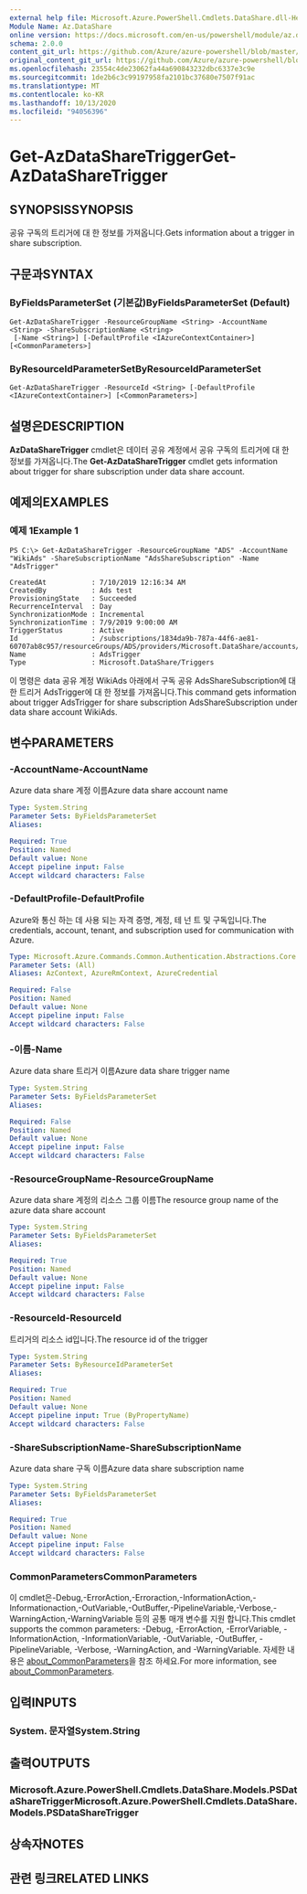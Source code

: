 ```yaml
---
external help file: Microsoft.Azure.PowerShell.Cmdlets.DataShare.dll-Help.xml
Module Name: Az.DataShare
online version: https://docs.microsoft.com/en-us/powershell/module/az.datashare/get-azdatasharetrigger
schema: 2.0.0
content_git_url: https://github.com/Azure/azure-powershell/blob/master/src/DataShare/DataShare/help/Get-AzDataShareTrigger.md
original_content_git_url: https://github.com/Azure/azure-powershell/blob/master/src/DataShare/DataShare/help/Get-AzDataShareTrigger.md
ms.openlocfilehash: 23554c4de23062fa44a690843232dbc6337e3c9e
ms.sourcegitcommit: 1de2b6c3c99197958fa2101bc37680e7507f91ac
ms.translationtype: MT
ms.contentlocale: ko-KR
ms.lasthandoff: 10/13/2020
ms.locfileid: "94056396"
---
```

# <span data-ttu-id="f72c2-101">Get-AzDataShareTrigger</span><span class="sxs-lookup"><span data-stu-id="f72c2-101">Get-AzDataShareTrigger</span></span>

## <span data-ttu-id="f72c2-102">SYNOPSIS</span><span class="sxs-lookup"><span data-stu-id="f72c2-102">SYNOPSIS</span></span>
<span data-ttu-id="f72c2-103">공유 구독의 트리거에 대 한 정보를 가져옵니다.</span><span class="sxs-lookup"><span data-stu-id="f72c2-103">Gets information about a trigger in share subscription.</span></span>

## <span data-ttu-id="f72c2-104">구문과</span><span class="sxs-lookup"><span data-stu-id="f72c2-104">SYNTAX</span></span>

### <span data-ttu-id="f72c2-105">ByFieldsParameterSet (기본값)</span><span class="sxs-lookup"><span data-stu-id="f72c2-105">ByFieldsParameterSet (Default)</span></span>
```
Get-AzDataShareTrigger -ResourceGroupName <String> -AccountName <String> -ShareSubscriptionName <String>
 [-Name <String>] [-DefaultProfile <IAzureContextContainer>] [<CommonParameters>]
```

### <span data-ttu-id="f72c2-106">ByResourceIdParameterSet</span><span class="sxs-lookup"><span data-stu-id="f72c2-106">ByResourceIdParameterSet</span></span>
```
Get-AzDataShareTrigger -ResourceId <String> [-DefaultProfile <IAzureContextContainer>] [<CommonParameters>]
```

## <span data-ttu-id="f72c2-107">설명은</span><span class="sxs-lookup"><span data-stu-id="f72c2-107">DESCRIPTION</span></span>
<span data-ttu-id="f72c2-108">**AzDataShareTrigger** cmdlet은 데이터 공유 계정에서 공유 구독의 트리거에 대 한 정보를 가져옵니다.</span><span class="sxs-lookup"><span data-stu-id="f72c2-108">The **Get-AzDataShareTrigger** cmdlet gets information about trigger for share subscription under data share account.</span></span>

## <span data-ttu-id="f72c2-109">예제의</span><span class="sxs-lookup"><span data-stu-id="f72c2-109">EXAMPLES</span></span>

### <span data-ttu-id="f72c2-110">예제 1</span><span class="sxs-lookup"><span data-stu-id="f72c2-110">Example 1</span></span>
```
PS C:\> Get-AzDataShareTrigger -ResourceGroupName "ADS" -AccountName "WikiAds" -ShareSubscriptionName "AdsShareSubscription" -Name "AdsTrigger"

CreatedAt           : 7/10/2019 12:16:34 AM
CreatedBy           : Ads test
ProvisioningState   : Succeeded
RecurrenceInterval  : Day
SynchronizationMode : Incremental
SynchronizationTime : 7/9/2019 9:00:00 AM
TriggerStatus       : Active
Id                  : /subscriptions/1834da9b-787a-44f6-ae81-60707ab8c957/resourceGroups/ADS/providers/Microsoft.DataShare/accounts/WikiAds/shareSubscriptions/AdsShareSubscription/triggers/AdsTrigger
Name                : AdsTrigger
Type                : Microsoft.DataShare/Triggers
```

<span data-ttu-id="f72c2-111">이 명령은 data 공유 계정 WikiAds 아래에서 구독 공유 AdsShareSubscription에 대 한 트리거 AdsTrigger에 대 한 정보를 가져옵니다.</span><span class="sxs-lookup"><span data-stu-id="f72c2-111">This command gets information about trigger AdsTrigger for share subscription AdsShareSubscription under data share account WikiAds.</span></span>

## <span data-ttu-id="f72c2-112">변수</span><span class="sxs-lookup"><span data-stu-id="f72c2-112">PARAMETERS</span></span>

### <span data-ttu-id="f72c2-113">-AccountName</span><span class="sxs-lookup"><span data-stu-id="f72c2-113">-AccountName</span></span>
<span data-ttu-id="f72c2-114">Azure data share 계정 이름</span><span class="sxs-lookup"><span data-stu-id="f72c2-114">Azure data share account name</span></span>

```yaml
Type: System.String
Parameter Sets: ByFieldsParameterSet
Aliases:

Required: True
Position: Named
Default value: None
Accept pipeline input: False
Accept wildcard characters: False
```

### <span data-ttu-id="f72c2-115">-DefaultProfile</span><span class="sxs-lookup"><span data-stu-id="f72c2-115">-DefaultProfile</span></span>
<span data-ttu-id="f72c2-116">Azure와 통신 하는 데 사용 되는 자격 증명, 계정, 테 넌 트 및 구독입니다.</span><span class="sxs-lookup"><span data-stu-id="f72c2-116">The credentials, account, tenant, and subscription used for communication with Azure.</span></span>

```yaml
Type: Microsoft.Azure.Commands.Common.Authentication.Abstractions.Core.IAzureContextContainer
Parameter Sets: (All)
Aliases: AzContext, AzureRmContext, AzureCredential

Required: False
Position: Named
Default value: None
Accept pipeline input: False
Accept wildcard characters: False
```

### <span data-ttu-id="f72c2-117">-이름</span><span class="sxs-lookup"><span data-stu-id="f72c2-117">-Name</span></span>
<span data-ttu-id="f72c2-118">Azure data share 트리거 이름</span><span class="sxs-lookup"><span data-stu-id="f72c2-118">Azure data share trigger name</span></span>

```yaml
Type: System.String
Parameter Sets: ByFieldsParameterSet
Aliases:

Required: False
Position: Named
Default value: None
Accept pipeline input: False
Accept wildcard characters: False
```

### <span data-ttu-id="f72c2-119">-ResourceGroupName</span><span class="sxs-lookup"><span data-stu-id="f72c2-119">-ResourceGroupName</span></span>
<span data-ttu-id="f72c2-120">Azure data share 계정의 리소스 그룹 이름</span><span class="sxs-lookup"><span data-stu-id="f72c2-120">The resource group name of the azure data share account</span></span>

```yaml
Type: System.String
Parameter Sets: ByFieldsParameterSet
Aliases:

Required: True
Position: Named
Default value: None
Accept pipeline input: False
Accept wildcard characters: False
```

### <span data-ttu-id="f72c2-121">-ResourceId</span><span class="sxs-lookup"><span data-stu-id="f72c2-121">-ResourceId</span></span>
<span data-ttu-id="f72c2-122">트리거의 리소스 id입니다.</span><span class="sxs-lookup"><span data-stu-id="f72c2-122">The resource id of the trigger</span></span>

```yaml
Type: System.String
Parameter Sets: ByResourceIdParameterSet
Aliases:

Required: True
Position: Named
Default value: None
Accept pipeline input: True (ByPropertyName)
Accept wildcard characters: False
```

### <span data-ttu-id="f72c2-123">-ShareSubscriptionName</span><span class="sxs-lookup"><span data-stu-id="f72c2-123">-ShareSubscriptionName</span></span>
<span data-ttu-id="f72c2-124">Azure data share 구독 이름</span><span class="sxs-lookup"><span data-stu-id="f72c2-124">Azure data share subscription name</span></span>

```yaml
Type: System.String
Parameter Sets: ByFieldsParameterSet
Aliases:

Required: True
Position: Named
Default value: None
Accept pipeline input: False
Accept wildcard characters: False
```

### <span data-ttu-id="f72c2-125">CommonParameters</span><span class="sxs-lookup"><span data-stu-id="f72c2-125">CommonParameters</span></span>
<span data-ttu-id="f72c2-126">이 cmdlet은-Debug,-ErrorAction,-Erroraction,-InformationAction,-Informationaction,-OutVariable,-OutBuffer,-PipelineVariable,-Verbose,-WarningAction,-WarningVariable 등의 공통 매개 변수를 지원 합니다.</span><span class="sxs-lookup"><span data-stu-id="f72c2-126">This cmdlet supports the common parameters: -Debug, -ErrorAction, -ErrorVariable, -InformationAction, -InformationVariable, -OutVariable, -OutBuffer, -PipelineVariable, -Verbose, -WarningAction, and -WarningVariable.</span></span> <span data-ttu-id="f72c2-127">자세한 내용은 [about_CommonParameters](http://go.microsoft.com/fwlink/?LinkID=113216)을 참조 하세요.</span><span class="sxs-lookup"><span data-stu-id="f72c2-127">For more information, see [about_CommonParameters](http://go.microsoft.com/fwlink/?LinkID=113216).</span></span>

## <span data-ttu-id="f72c2-128">입력</span><span class="sxs-lookup"><span data-stu-id="f72c2-128">INPUTS</span></span>

### <span data-ttu-id="f72c2-129">System. 문자열</span><span class="sxs-lookup"><span data-stu-id="f72c2-129">System.String</span></span>

## <span data-ttu-id="f72c2-130">출력</span><span class="sxs-lookup"><span data-stu-id="f72c2-130">OUTPUTS</span></span>

### <span data-ttu-id="f72c2-131">Microsoft.Azure.PowerShell.Cmdlets.DataShare.Models.PSDataShareTrigger</span><span class="sxs-lookup"><span data-stu-id="f72c2-131">Microsoft.Azure.PowerShell.Cmdlets.DataShare.Models.PSDataShareTrigger</span></span>

## <span data-ttu-id="f72c2-132">상속자</span><span class="sxs-lookup"><span data-stu-id="f72c2-132">NOTES</span></span>

## <span data-ttu-id="f72c2-133">관련 링크</span><span class="sxs-lookup"><span data-stu-id="f72c2-133">RELATED LINKS</span></span>
